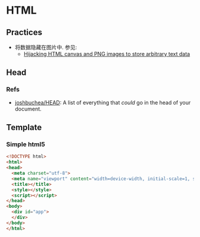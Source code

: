 # HTML

## Practices
* 将数据隐藏在图片中. 参见:
    * [Hijacking HTML canvas and PNG images to store arbitrary text data](https://www.igorkromin.net/index.php/2018/09/06/hijacking-html-canvas-and-png-images-to-store-arbitrary-text-data/)

## Head
### Refs
* [joshbuchea/HEAD](https://github.com/joshbuchea/HEAD): A list of everything that *could* go in the head of your document.
 
    
## Template
### Simple html5

```html
<!DOCTYPE html>
<html>
<head>
  <meta charset="utf-8">
  <meta name="viewport" content="width=device-width, initial-scale=1, shrink-to-fit=no">
  <title></title>
  <style></style>
  <script></script>
</head>
<body>
  <div id="app">
  </div>
</body>
</html>

```

